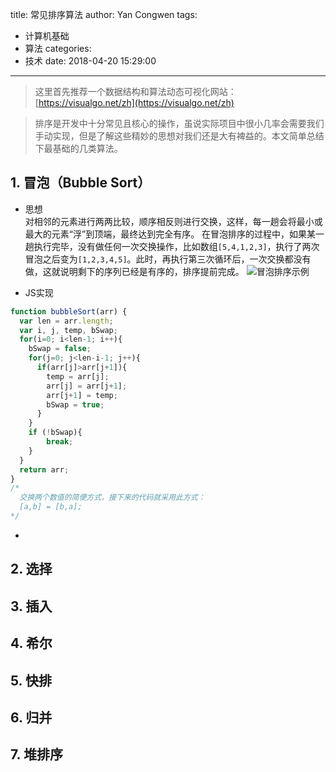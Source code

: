 title: 常见排序算法
author: Yan Congwen
tags:
  - 计算机基础
  - 算法
categories:
  - 技术
date: 2018-04-20 15:29:00
---
> 这里首先推荐一个数据结构和算法动态可视化网站：[https://visualgo.net/zh](https://visualgo.net/zh)	

> 排序是开发中十分常见且核心的操作，虽说实际项目中很小几率会需要我们手动实现，但是了解这些精妙的思想对我们还是大有裨益的。本文简单总结下最基础的几类算法。


## 1. 冒泡（Bubble Sort）
- 思想	
对相邻的元素进行两两比较，顺序相反则进行交换，这样，每一趟会将最小或最大的元素“浮”到顶端，最终达到完全有序。	
在冒泡排序的过程中，如果某一趟执行完毕，没有做任何一次交换操作，比如数组`[5,4,1,2,3]`，执行了两次冒泡之后变为`[1,2,3,4,5]`。此时，再执行第三次循环后，一次交换都没有做，这就说明剩下的序列已经是有序的，排序提前完成。
![冒泡排序示例](http://img.yancongwen.cn/18-4-25/13811645.jpg)

- JS实现	
``` javascript
function bubbleSort(arr) {
  var len = arr.length;
  var i, j, temp, bSwap;
  for(i=0; i<len-1; i++){
    bSwap = false;
    for(j=0; j<len-i-1; j++){
      if(arr[j]>arr[j+1]){
        temp = arr[j];
        arr[j] = arr[j+1];
        arr[j+1] = temp;
        bSwap = true;
      }
    }
    if (!bSwap){
    	break;
    }
  }
  return arr;
}
/*
  交换两个数值的简便方式，接下来的代码就采用此方式：
  [a,b] = [b,a];	
*/
```
- 
## 2. 选择
## 3. 插入
## 4. 希尔
## 5. 快排
## 6. 归并
## 7. 堆排序